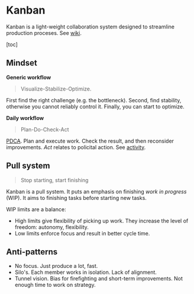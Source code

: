 # Kanban

Kanban is a light-weight collaboration system designed to streamline production proceses. See [wiki](https://en.wikipedia.org/wiki/Kanban).

[toc]

## Mindset

**Generic workflow**

> Visualize-Stabilize-Optimize. 

First find the right challenge (e.g. the bottleneck). Second, find stability, otherwise you cannot reliably control it. Finally, you can start to optimize.



**Daily workflow**

> Plan-Do-Check-Act

[PDCA](https://en.wikipedia.org/wiki/PDCA). Plan and execute work. Check the result, and then reconsider improvements. *Act* relates to policital action. See [activity](../subjects/activity.md).



## Pull system

> Stop starting, start finishing

Kanban is a pull system. It puts an emphasis on finishing *work in progress* (WIP). It aims to finishing tasks before starting new tasks.

WIP limits are a balance:

- High limits give flexibility of picking up work. They increase the level of freedom: autonomy, flexibility.
- Low limits enforce focus and result in better cycle time.



## Anti-patterns

- No focus. Just produce a lot, fast.
- Silo's. Each member works in isolation. Lack of alignment.
- Tunnel vision. Bias for firefighting and short-term improvements. Not enough time to work on strategy.

